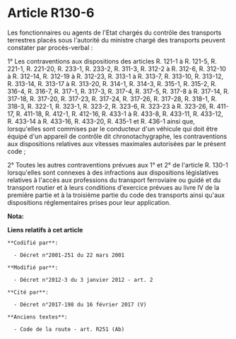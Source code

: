 # Article R130-6

Les fonctionnaires ou agents de l'Etat chargés du contrôle des transports terrestres placés sous l'autorité du ministre
chargé des transports peuvent constater par procès-verbal : 

1° Les contraventions aux dispositions des articles R. 121-1 à R. 121-5, R. 221-1, R. 221-20, R. 233-1, R. 233-2, R. 311-3,
R. 312-2 à R. 312-6, R. 312-10 à R. 312-14, R. 312-19 à R. 312-23, R. 313-1 à R. 313-7, R. 313-10, R. 313-12, R. 313-14, R.
313-17 à R. 313-20, R. 314-1, R. 314-3, R. 315-1, R. 315-2, R. 316-4, R. 316-7, R. 317-1, R. 317-3, R. 317-4, R. 317-5, R.
317-8 à R. 317-14, R. 317-18, R. 317-20, R. 317-23, R. 317-24, R. 317-26, R. 317-28, R. 318-1, R. 318-3, R. 322-1, R. 323-1,
R. 323-2, R. 323-6, R. 323-23 à R. 323-26, R. 411-17, R. 411-18, R. 412-1, R. 412-16, R. 433-1 à R. 433-8, R. 433-11, R.
433-12, R. 433-14 à R. 433-16, R. 433-20, R. 435-1 et R. 436-1 ainsi que, lorsqu'elles sont commises par le conducteur d'un
véhicule qui doit être équipé d'un appareil de contrôle dit chronotachygraphe, les contraventions aux dispositions relatives
aux vitesses maximales autorisées par le présent code ; 

2° Toutes les autres contraventions prévues aux 1° et 2° de l'article R. 130-1 lorsqu'elles sont connexes à des infractions
aux dispositions législatives relatives à l'accès aux professions du transport ferroviaire ou guidé et du transport routier
et à leurs conditions d'exercice prévues au livre IV de la première partie et à la troisième partie du code des transports
ainsi qu'aux dispositions réglementaires prises pour leur application.

**Nota:**



**Liens relatifs à cet article**

	**Codifié par**:

	  - Décret n°2001-251 du 22 mars 2001

	**Modifié par**:

	  - Décret n°2012-3 du 3 janvier 2012 - art. 2

	**Cité par**:

	  - Décret n°2017-198 du 16 février 2017 (V)

	**Anciens textes**:

	  - Code de la route - art. R251 (Ab)
